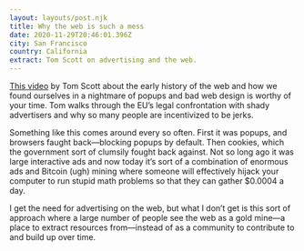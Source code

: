 ```yaml
---
layout: layouts/post.njk
title: Why the web is such a mess
date: 2020-11-29T20:46:01.396Z
city: San Francisco
country: California
extract: Tom Scott on advertising and the web.
---
```


[This video](https://youtu.be/OFRjZtYs3wY) by Tom Scott about the early history of the web and how we found ourselves in a nightmare of popups and bad web design is worthy of your time. Tom walks through the EU’s legal confrontation with shady advertisers and why so many people are incentivized to be jerks.

Something like this comes around every so often. First it was popups, and browsers faught back—blocking popups by default. Then cookies, which the government sort of clumsily fought back against. Not so long ago it was large interactive ads and now today it’s sort of a combination of enormous ads and Bitcoin (ugh) mining where someone will effectively hijack your computer to run stupid math problems so that they can gather $0.0004 a day.

I get the need for advertising on the web, but what I don’t get is this sort of approach where a large number of people see the web as a gold mine—a place to extract resources from—instead of as a community to contribute to and build up over time.
